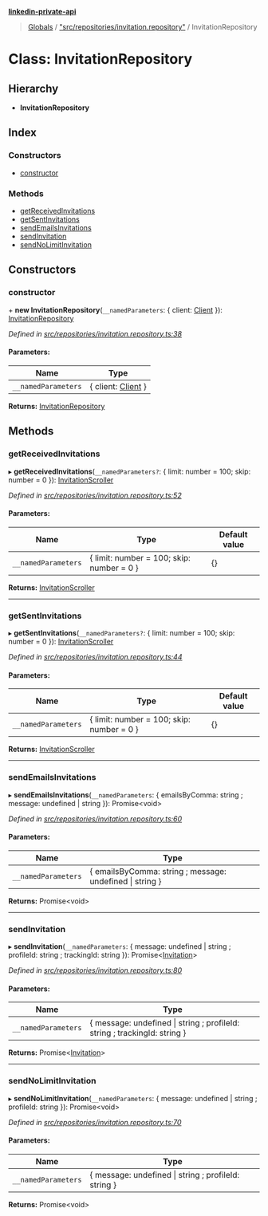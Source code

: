 **[linkedin-private-api](../README.md)**

> [Globals](../globals.md) / ["src/repositories/invitation.repository"](../modules/_src_repositories_invitation_repository_.md) / InvitationRepository

# Class: InvitationRepository

## Hierarchy

* **InvitationRepository**

## Index

### Constructors

* [constructor](_src_repositories_invitation_repository_.invitationrepository.md#constructor)

### Methods

* [getReceivedInvitations](_src_repositories_invitation_repository_.invitationrepository.md#getreceivedinvitations)
* [getSentInvitations](_src_repositories_invitation_repository_.invitationrepository.md#getsentinvitations)
* [sendEmailsInvitations](_src_repositories_invitation_repository_.invitationrepository.md#sendemailsinvitations)
* [sendInvitation](_src_repositories_invitation_repository_.invitationrepository.md#sendinvitation)
* [sendNoLimitInvitation](_src_repositories_invitation_repository_.invitationrepository.md#sendnolimitinvitation)

## Constructors

### constructor

\+ **new InvitationRepository**(`__namedParameters`: { client: [Client](_src_core_client_.client.md)  }): [InvitationRepository](_src_repositories_invitation_repository_.invitationrepository.md)

*Defined in [src/repositories/invitation.repository.ts:38](https://github.com/cosiall/linkedin-private-api/blob/803c213/src/repositories/invitation.repository.ts#L38)*

#### Parameters:

Name | Type |
------ | ------ |
`__namedParameters` | { client: [Client](_src_core_client_.client.md)  } |

**Returns:** [InvitationRepository](_src_repositories_invitation_repository_.invitationrepository.md)

## Methods

### getReceivedInvitations

▸ **getReceivedInvitations**(`__namedParameters?`: { limit: number = 100; skip: number = 0 }): [InvitationScroller](_src_scrollers_invitation_scroller_.invitationscroller.md)

*Defined in [src/repositories/invitation.repository.ts:52](https://github.com/cosiall/linkedin-private-api/blob/803c213/src/repositories/invitation.repository.ts#L52)*

#### Parameters:

Name | Type | Default value |
------ | ------ | ------ |
`__namedParameters` | { limit: number = 100; skip: number = 0 } | {} |

**Returns:** [InvitationScroller](_src_scrollers_invitation_scroller_.invitationscroller.md)

___

### getSentInvitations

▸ **getSentInvitations**(`__namedParameters?`: { limit: number = 100; skip: number = 0 }): [InvitationScroller](_src_scrollers_invitation_scroller_.invitationscroller.md)

*Defined in [src/repositories/invitation.repository.ts:44](https://github.com/cosiall/linkedin-private-api/blob/803c213/src/repositories/invitation.repository.ts#L44)*

#### Parameters:

Name | Type | Default value |
------ | ------ | ------ |
`__namedParameters` | { limit: number = 100; skip: number = 0 } | {} |

**Returns:** [InvitationScroller](_src_scrollers_invitation_scroller_.invitationscroller.md)

___

### sendEmailsInvitations

▸ **sendEmailsInvitations**(`__namedParameters`: { emailsByComma: string ; message: undefined \| string  }): Promise<void\>

*Defined in [src/repositories/invitation.repository.ts:60](https://github.com/cosiall/linkedin-private-api/blob/803c213/src/repositories/invitation.repository.ts#L60)*

#### Parameters:

Name | Type |
------ | ------ |
`__namedParameters` | { emailsByComma: string ; message: undefined \| string  } |

**Returns:** Promise<void\>

___

### sendInvitation

▸ **sendInvitation**(`__namedParameters`: { message: undefined \| string ; profileId: string ; trackingId: string  }): Promise<[Invitation](../interfaces/_src_entities_invitation_entity_.invitation.md)\>

*Defined in [src/repositories/invitation.repository.ts:80](https://github.com/cosiall/linkedin-private-api/blob/803c213/src/repositories/invitation.repository.ts#L80)*

#### Parameters:

Name | Type |
------ | ------ |
`__namedParameters` | { message: undefined \| string ; profileId: string ; trackingId: string  } |

**Returns:** Promise<[Invitation](../interfaces/_src_entities_invitation_entity_.invitation.md)\>

___

### sendNoLimitInvitation

▸ **sendNoLimitInvitation**(`__namedParameters`: { message: undefined \| string ; profileId: string  }): Promise<void\>

*Defined in [src/repositories/invitation.repository.ts:70](https://github.com/cosiall/linkedin-private-api/blob/803c213/src/repositories/invitation.repository.ts#L70)*

#### Parameters:

Name | Type |
------ | ------ |
`__namedParameters` | { message: undefined \| string ; profileId: string  } |

**Returns:** Promise<void\>
